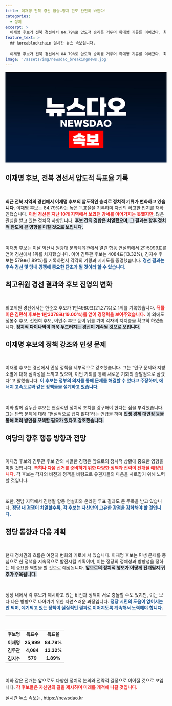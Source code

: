 ```yaml
---
title: 이재명 전북 경선 압승…정치 판도 완전히 바뀐다!
categories:
  - 정치
excerpt: >
  이재명 후보가 전북 경선에서 84.79%로 압도적 승리를 거두며 확대명 기류를 이어갔다. 최고위원 경선에서는 한준호 후보가 1위를 차지, 정치의 새로운 전환점이 마련되고 있다.
feature_text: >
  ## koreablockchain 실시간 뉴스 속보입니다.

  이재명 후보가 전북 경선에서 84.79%로 압도적 승리를 거두며 확대명 기류를 이어갔다. 최고위원 경선에서는 한준호 후보가 1위를 차지, 정치의 새로운 전환점이 마련되고 있다.
image: '/assets/img/newsdao_breakingnews.jpg'
---
```


<p><img src="/assets/img/newsdao_breakingnews.jpg" alt="koreablockchain 속보" /></p>

<h2 data-ke-size="size26">이재명 후보, 전북 경선서 압도적 득표율 기록</h2>

<p data-ke-size="size16">&nbsp;</p>

<p><strong>최근 전북 지역의 경선에서 이재명 후보의 압도적인 승리로 정치적 기류가 변화하고 있습니다.</strong> 이재명 후보는 84.79%라는 높은 득표율을 기록하며 자신의 확고한 입지를 재확인했습니다. <b><span style="color: #ee2323;">이번 경선은 지난 10개 지역에서 보였던 강세를 이어가지는 못했지만</span></b>, 많은 관심을 받고 있는 정치적 사항입니다. <b><span style="background-color: #21538527;">후보 간의 경합은 치열했으며, 그 결과는 향후 정치적 판도에 큰 영향을 미칠 것으로 보입니다.</span></b></p>

<p data-ke-size="size16">&nbsp;</p>

<p>이재명 후보는 이날 익산시 원광대 문화체육관에서 열린 합동 연설회에서 2만5999표를 얻어 경선에서 1위를 차지했습니다. 이어 김두관 후보는 4084표(13.32%), 김지수 후보는 579표(1.89%)를 기록하면서 각각의 기량과 지지도를 증명했습니다. <b><span style="color: #1a5490;">경선 결과는 후속 경선 및 당내 경쟁에 중요한 단초가 될 것이라 할 수 있습니다.</span></b></p>

<h2 data-ke-size="size26">최고위원 경선 결과와 후보 진영의 변화</h2>

<p data-ke-size="size16">&nbsp;</p>

<p>최고위원 경선에서는 한준호 후보가 1만4980표(21.27%)로 1위를 기록했습니다. <b><span style="color: #ee2323;">뒤를 이은 김민석 후보는 1만3378표(19.00%)를 얻어 경쟁력을 보여주었습니다.</span></b> 이 외에도 정봉주 후보, 전현희 후보, 이언주 후보 등이 뒤를 가며 각자의 지지층을 확고히 하였습니다. <b><span style="background-color: #21538527;">정치적 다이나믹이 더욱 두드러지는 경선이 계속될 것으로 보입니다.</span></b></p>

<h2 data-ke-size="size26">이재명 후보의 정책 강조와 민생 문제</h2>

<p data-ke-size="size16">&nbsp;</p>

<p>이재명 후보는 경선에서 민생 정책을 세부적으로 강조했습니다. 그는 “인구 문제와 지방소멸에 대해 심각성을 느끼고 있으며, 이번 기회를 통해 새로운 기회의 출발점으로 삼겠다”고 말했습니다. <b><span style="color: #1a5490;">이 후보는 정부의 의지를 통해 문제를 해결할 수 있다고 주장하며, 에너지 고속도로와 같은 정책들을 설계하고 있습니다.</span></b></p>

<p data-ke-size="size16">&nbsp;</p>

<p>이와 함께 김두관 후보는 현실적인 정치적 조치를 강구해야 한다는 점을 부각했습니다. 그는 탄핵 문제에 대해 “현실적으로 쉽지 않다”라는 언급을 하며 <b><span style="background-color: #21538527;">민생 경제 대연정 등을 통해 여러 방안을 모색할 필요가 있다고 강조했습니다.</span></b></p>

<h2 data-ke-size="size26">여당의 향후 행동 방향과 전망</h2>

<p data-ke-size="size16">&nbsp;</p>

<p>이재명 후보와 김두관 후보 간의 치열한 경쟁은 앞으로의 정치적 상황에 중요한 영향을 미칠 것입니다. <b><span style="color: #ee2323;">특히나 다음 선거를 준비하기 위한 다양한 정책과 전략이 전개될 예정입니다.</span></b> 각 후보는 각자의 비전과 정책을 바탕으로 유권자들의 마음을 사로잡기 위해 노력할 것입니다. </p>

<p data-ke-size="size16">&nbsp;</p>

<p>또한, 전남 지역에서 진행될 합동 연설회와 온라인 투표 결과도 큰 주목을 받고 있습니다. <b><span style="color: #1a5490;">정당 내 경쟁이 치열할수록, 각 후보는 자신만의 고유한 강점을 강화해야 할 것입니다.</span></b> </p>

<h2 data-ke-size="size26">정당 동향과 다음 계획</h2>

<p data-ke-size="size16">&nbsp;</p>

<p>현재 정치권의 흐름은 여전히 변화의 기로에 서 있습니다. 이재명 후보는 민생 문제를 중심으로 한 정책을 지속적으로 발전시킬 계획이며, 이는 정당의 정체성과 방향성을 정하는 데 중요한 역할을 할 것으로 예상됩니다. <b><span style="background-color: #21538527;">앞으로의 정치적 행보가 어떻게 전개될지 귀추가 주목됩니다.</span></b></p>

<p data-ke-size="size16">&nbsp;</p>

<p>정당 내에서 각 후보가 제시하고 있는 비전과 정책이 서로 충돌할 수도 있지만, 이는 보다 나은 방향으로 나아가기 위한 자연스러운 과정입니다. <b><span style="color: #1a5490;">정당 시민의 도움이 없어서는 안 되며, 얘기되고 있는 정책이 실질적인 결과로 이어지도록 계속해서 노력해야 합니다.</span></b></p>

<hr style="height:1px; border:none; color:#aaa; background-color:#aaa;" />

<p data-ke-size="size16">&nbsp;</p>

<table style="width: 100%; border-collapse: collapse;">
  <tr>
    <td style="text-align: center; height: 17px;"><b>후보명</b></td>
    <td style="text-align: center; height: 17px;"><b>득표수</b></td>
    <td style="text-align: center; height: 17px;"><b>득표율</b></td>
  </tr>
  <tr>
    <td style="text-align: center; height: 17px;"><b>이재명</b></td>
    <td style="text-align: center; height: 17px;"><b>25,999</b></td>
    <td style="text-align: center; height: 17px;"><b>84.79%</b></td>
  </tr>
  <tr>
    <td style="text-align: center; height: 17px;"><b>김두관</b></td>
    <td style="text-align: center; height: 17px;"><b>4,084</b></td>
    <td style="text-align: center; height: 17px;"><b>13.32%</b></td>
  </tr>
  <tr>
    <td style="text-align: center; height: 17px;"><b>김지수</b></td>
    <td style="text-align: center; height: 17px;"><b>579</b></td>
    <td style="text-align: center; height: 17px;"><b>1.89%</b></td>
  </tr>
</table>

<p data-ke-size="size16">&nbsp;</p>

<p>이와 같은 전개는 앞으로도 다양한 정치적 논의와 전략적 결정으로 이어질 것으로 보입니다. <b><span style="color: #ee2323;">각 후보들은 자신만의 길을 제시하며 미래를 개척해 나갈 것입니다.</span></b></p>
실시간 뉴스 속보는, <a href="https://newsdao.kr" rel="dofollow">https://newsdao.kr</a>


